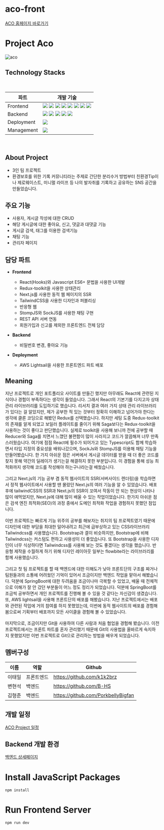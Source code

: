
# aco-front

[ACO 홈페이지 바로가기](http://43.200.152.148:3075/)

# Project Aco

![aco](https://user-images.githubusercontent.com/102219209/233780939-5594e3d6-b3ad-4876-89e1-3df8165be9ed.PNG)

## Technology Stacks
<br />

|파트|개발 기술|
|---|-------|
|Frontend|<div><img src="https://img.shields.io/badge/HTML5-E34F26?style=flat&logo=HTML5&logoColor=white" /> <img src="https://img.shields.io/badge/CSS3-1572B6?style=flat&logo=CSS3&logoColor=white" /> <img src="https://img.shields.io/badge/Javascript-F7DF1E?style=flat&logo=Javascript&logoColor=white" /> <img src="https://img.shields.io/badge/React-61DAFB?style=flat&logo=React&logoColor=white" /> <img src="https://img.shields.io/badge/Redux-764abc?style=flat&logo=Redux&logoColor=white" /> <img src="https://img.shields.io/badge/TypeScript-3178C6?style=flat&logo=TypeScript&logoColor=white" /> <img src="https://img.shields.io/badge/Next.JS-000000?style=flat&logo=Next.js&logoColor=white" /> <img src="https://img.shields.io/badge/Tailwindcss-a5f3fc?style=flat&logo=Tailwindcss&logoColor=white" /></div>|
|Backend|<div><img src="https://img.shields.io/badge/Java-007396?style=flat&logo=Java&logoColor=white" /> <img src="https://img.shields.io/badge/SpringBoot-6DB33F?style=flat&logo=Springboot&logoColor=white" /> <img src="https://img.shields.io/badge/MySQL-4479A1?style=flat&logo=MySQL&logoColor=white" /> <img src="https://img.shields.io/badge/Docker-2496ED?style=flat&logo=Docker&logoColor=white" /> <img src="https://img.shields.io/badge/Redis-E34F26?style=flat&logo=Redis&logoColor=white" /></div>|
|Deployment|<img src="https://img.shields.io/badge/AWS Lightsail-232F3E?style=flat&logo=AmazonAWS&logoColor=white" />|
|Management|<img src="https://img.shields.io/badge/Git-F05032?style=flat&logo=Git&logoColor=white" />|

<br />

## About Project
* 3인 팀 프로젝트
* 환경보호를 위한 기록 커뮤니티라는 주제로 간단한 분리수거 방법부터 친환경Tip이나 제로웨이스트, 미니멀 라이프 등 나의 발자취를 기록하고 공유하는 SNS 공간을 만들었습니다.


## 주요 기능
- 사용자, 게시글 작성에 대한 CRUD
- 해당 게시글에 대한 좋아요, 신고, 댓글과 대댓글 기능
- 게시글 검색, 태그를 이용한 검색기능
- 채팅 기능
- 관리자 페이지


## 담당 파트
* **Frontend**
  * React(Hooks)와 Javascript ES6+ 문법을 사용한 UI개발
  * Redux-toolkit을 사용한 상태관리
  * Next.js를 사용한 동적 웹 페이지의 SSR
  * TailwindCSS을 사용한 디자인과 퍼블리싱
  * 반응형 웹
  * StompJS와 SockJS를 사용한 채팅 구현
  * REST API 서버 연동
  * 회원가입과 신고를 제외한 프론트엔드 전체 담당
  
* **Backend**
  * 비밀번호 변경, 좋아요 기능
  
* **Deployment**
  * AWS Lightsail을 사용한 프론트엔드 파트 배포


## Meaning
지난 프로젝트로 개인 포트폴리오 사이트를 만들긴 했지만 아무래도 React에 관련된 지식이나 경험이 부족하다는 생각이 들었습니다.
그래서 React의 기본기를 다지고자 상태 관리 라이브러리를 도입하기로 했습니다. 리서치 결과 여러 가지 상태 관리 라이브러리가 있다는 걸 알았지만,
제가 공부한 적 있는 것부터 정확히 이해하고 넘어가야 한다는 생각에 클론 코딩으로 해봤던 Redux를 선택했습니다.
하지만 세팅 도중 Redux-toolkit의 존재를 알게 되었고 보일러 플레이트를 줄이기 위해 Saga보다는 Redux-toolkit을 사용하는 것이 좋다고 판단했습니다.
실제로 toolkit을 사용해 보니까 전에 공부할 때 Reducer와 Saga를 치면서 느꼈던 불편함이 많이 사라지고 코드가 깔끔해져 너무 만족스러웠습니다.
여기에 점점 React에 필수가 되어가고 있는 Typescript도 함께 학습하면서 타입 지정의 중요성을 배워나갔으며, SockJs와 StompJS를 이용해 채팅 기능을 만들어봤습니다.
한 가지 아쉬운 점은 서버에서 게시글 데이터를 받을 때 더 좋은 코드를 찾지 못해 약간의 딜레이가 생기는걸 해결하지 못한 부분입니다.
이 경험을 통해 성능 최적화까지 생각해 코드를 작성해야 하는구나라는걸 배웠습니다.
<br />
<br />
그리고 Next.js의 기능 공부 겸 동적 웹사이트의 SSR(서버사이드 렌더링)을 학습하면서 정적 웹사이트에서 사용할 땐 몰랐던 Next.js의 여러 기능을 알 수 있었습니다.
배포 후에 tailwindCSS의 SSR과 Next.js의 SSR이 꼬여서 작동이 안 되는 현상이 나타나 많이 애먹었지만, 
Next.js에 대해 많이 배울 수 있는 작업이었습니다.
한가지 아쉬운 점은 검색 엔진 최적화(SEO)의 과정 중에서 도메인 최적화 작업을 경험하지 못했던 점입니다.
<br />
<br />
이번 프로젝트는 빠르게 기능 위주의 공부를 해보자는 취지의 팀 프로젝트였기 때문에 디자인에 대한 부담을 최대한 덜어내려고
최근에 급부상하고 있는 CSS라이브러리 Tailwindcss를 사용했습니다.
Bootstrap과 결이 비슷하지만, Bootstrap에 비해 Tailwindcss는 커스텀도 편하고 사용성이 더 좋았습니다.
또 Bootstrap을 사용한 디자인이 너무 식상하다면 Tailwindcss를 사용해 보는 것도 좋겠다는 생각을 했습니다.
반응형 제작을 수월하게 하기 위해 디자인 레이아웃 일부는 flowbite라는 라이브러리를 함께 사용했습니다.
<br />
<br />
그리고 첫 팀 프로젝트를 할 때 백엔드에 대한 이해도가 낮아 프론트단의 구조를 짜거나 팀원들과의 소통에 어려웠던 기억이 있어서
조금이지만 백엔드 작업을 맡아서 해봤습니다. 덕분에 SpringBoot에 대한 두려움을 조금이나마 극복할 수 있었고,
배울 때 전체적으로 이해가 잘 안 갔던 부분들이 어느 정도 정리가 되었습니다.
덕분에 SpringBoot를 조금씩 공부하면서 개인 프로젝트를 진행해 볼 수 있을 것 같다는 자신감이 생겼습니다.<br />
또, AWS lightsail을 사용해 프론트단의 배포를 해봤습니다. 지난 프로젝트에서는 배포와 관련된 작업에
거의 참여를 하지 못했었는데, 이번에 동적 웹사이트의 배포를 경험해 봄으로써 기획부터 배포까지 모든 사이클을 경험해 볼 수 있었습니다.
<br />
<br />
마지막으로, 조금이지만 Git을 사용하여 다른 사람과 처음 협업을 경험해 봤습니다. 이전 프로젝트에서는 프론트 파트를 혼자 관리했기 때문에
Git의 사용법을 올바르게 숙지하지 못했었지만 이번 프로젝트로 Git으로 관리하는 방법을 배우게 되었습니다.


## 멤버구성

|이름|역할|Github|
|---|---|------|
|이태일|프론트엔드|https://github.com/k1k2brz|
|변현석|백엔드|https://github.com/B-HS|
|김형준|백엔드|https://github.com/PorkbellyBigfan|

## 개발 일정
[ACO Project 일정](https://github.com/TEAM-ACO)

## Backend 개발 환경
[백엔드 상세페이지](https://github.com/TEAM-ACO/aco-back/wiki)

# Install JavaScript Packages
```
npm install
```
# Run Frontend Server
```
npm run dev
```
